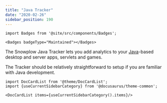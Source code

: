 ```yaml
---
title: "Java Tracker"
date: "2020-02-26"
sidebar_position: 190
---
```


```mdx-code-block
import Badges from '@site/src/components/Badges';

<Badges badgeType="Maintained"></Badges>
```

The Snowplow Java Tracker lets you add analytics to your [Java](http://www.java.com/en/)\-based desktop and server apps, servlets and games.

The Tracker should be relatively straightforward to setup if you are familiar with Java development.

```mdx-code-block
import DocCardList from '@theme/DocCardList';
import {useCurrentSidebarCategory} from '@docusaurus/theme-common';

<DocCardList items={useCurrentSidebarCategory().items}/>
```
